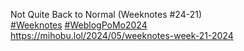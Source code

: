 Not Quite Back to Normal (Weeknotes #24-21)  
[\#<span>Weeknotes</span>](https://social.lol/tags/Weeknotes) [\#<span>WeblogPoMo2024</span>](https://social.lol/tags/WeblogPoMo2024)  
[<span class="invisible">https://</span><span class="ellipsis">mihobu.lol/2024/05/weeknotes-w</span><span class="invisible">eek-21-2024</span>](https://mihobu.lol/2024/05/weeknotes-week-21-2024)